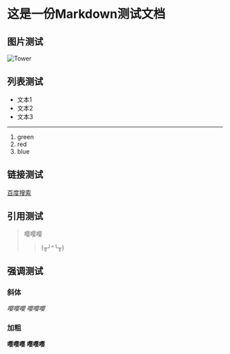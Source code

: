 # 这是一份Markdown测试文档
## 图片测试
![Tower](http://upload-images.jianshu.io/upload_images/259-0ad0d0bfc1c608b6.jpg?imageMogr2/auto-orient/strip%7CimageView2/2/w/1240)
## 列表测试
- 文本1
- 文本2
- 文本3
---
1. green 
2. red
3. blue
## 链接测试
[百度搜索](http://www.baidu.com)
## 引用测试
> 嘤嘤嘤
>> (╥╯^╰╥)
## 强调测试
### 斜体
*嘤嘤嘤*
_嘤嘤嘤_
### 加粗
**嘤嘤嘤**
__嘤嘤嘤__